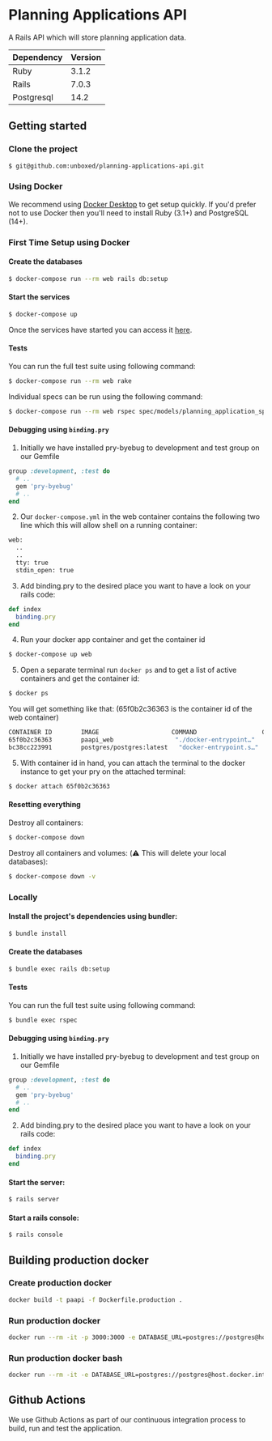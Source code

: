 # Planning Applications API

A Rails API which will store planning application data.

| Dependency | Version |
|:-----------|:--------|
| Ruby       | 3.1.2   |
| Rails      | 7.0.3   |
| Postgresql | 14.2    |

## Getting started

### Clone the project

```sh
$ git@github.com:unboxed/planning-applications-api.git
```

### Using Docker

We recommend using [Docker Desktop][1] to get setup quickly. If you'd prefer not to use Docker then you'll need to install Ruby (3.1+) and PostgreSQL (14+).

### First Time Setup using Docker

#### Create the databases

```sh
$ docker-compose run --rm web rails db:setup
```

#### Start the services

```sh
$ docker-compose up
```

Once the services have started you can access it [here][2].

#### Tests

You can run the full test suite using following command:

```sh
$ docker-compose run --rm web rake
```

Individual specs can be run using the following command:

```sh
$ docker-compose run --rm web rspec spec/models/planning_application_spec.rb
```

#### Debugging using `binding.pry`

1. Initially we have installed pry-byebug to development and test group on our Gemfile

```ruby
group :development, :test do
  # ..
  gem 'pry-byebug'
  # ..
end
```

2. Our `docker-compose.yml` in the web container contains the following two line which this will allow shell on a running container:

```bash
web:
  ..
  ..
  tty: true
  stdin_open: true
```

3. Add binding.pry to the desired place you want to have a look on your rails code:

```ruby
def index
  binding.pry
end
```

4. Run your docker app container and get the container id

```sh
$ docker-compose up web
```

5. Open a separate terminal run `docker ps` and to get a list of active containers and get the container id:

```sh
$ docker ps
```

You will get something like that: (65f0b2c36363 is the container id of the web container)

```sh
CONTAINER ID        IMAGE                    COMMAND                  CREATED             STATUS              PORTS                    NAMES
65f0b2c36363        paapi_web                 "./docker-entrypoint…"   23 minutes ago      Up 41 seconds       0.0.0.0:3000->3000/tcp   paapi_web_1
bc38cc223991        postgres/postgres:latest   "docker-entrypoint.s…"   27 minutes ago      Up 5 minutes        5432/tcp                 paapi_postgres_1
```

5. With container id in hand, you can attach the terminal to the docker instance to get your pry on the attached terminal:

```sh
$ docker attach 65f0b2c36363
```

#### Resetting everything

Destroy all containers:

```sh
$ docker-compose down
```

Destroy all containers and volumes: (:warning: This will delete your local databases):

```sh
$ docker-compose down -v
```

### Locally

#### Install the project's dependencies using bundler:

```sh
$ bundle install
```

#### Create the databases

```sh
$ bundle exec rails db:setup
```

#### Tests

You can run the full test suite using following command:

```sh
$ bundle exec rspec
```

#### Debugging using `binding.pry`

1. Initially we have installed pry-byebug to development and test group on our Gemfile

```ruby
group :development, :test do
  # ..
  gem 'pry-byebug'
  # ..
end
```

2. Add binding.pry to the desired place you want to have a look on your rails code:

```ruby
def index
  binding.pry
end
```

#### Start the server:

```sh
$ rails server
```

#### Start a rails console:

```sh
$ rails console
```

## Building production docker

### Create production docker

```sh
docker build -t paapi -f Dockerfile.production .
```

### Run production docker

```sh
docker run --rm -it -p 3000:3000 -e DATABASE_URL=postgres://postgres@host.docker.internal:5432/paapi_development -e RAILS_SERVE_STATIC_FILES=true -e RAILS_ENV=production -e RAILS_LOG_TO_STDOUT=true paapi:latest bundle exec rails s
```

### Run production docker bash

```sh
docker run --rm -it -e DATABASE_URL=postgres://postgres@host.docker.internal:5432/paapi_development -e RAILS_SERVE_STATIC_FILES=true -e RAILS_ENV=production -e RAILS_LOG_TO_STDOUT=true paapi:latest /bin/bash
```

## Github Actions

We use Github Actions as part of our continuous integration process to build, run and test the application.

[1]: https://www.docker.com/products/docker-desktop
[2]: http://localhost:3000/
